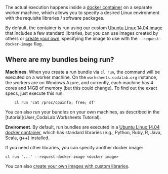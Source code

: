 The actual execution happens inside a [docker
container](https://www.docker.com) on a separate worker machine, which allows
you to specify a desired Linux environment with the requisite libraries /
software packages.

By default, the container is run using our custom [Ubuntu Linux 14.04
image](https://registry.hub.docker.com/u/codalab/ubuntu/) that includes a few
standard libraries, but you can use images created by others or [create your
own](Creating-Docker-Images), specifying the image to use with the
`--request-docker-image` flag.

## **Where are my bundles being run?**

**Machines**.  When you create a run bundle via `cl run`, the command will be executed on a worker machine.  On the `worksheets.codalab.org` instance, the workers are on Windows Azure, and currently, each machine
has 4 cores and 14GB of memory (but this could change).  To find out the exact specs, just execute this run:

        cl run 'cat /proc/cpuinfo; free; df'

You can also run your bundles on your own machines, as described in the [tutorial](User_CodaLab Worksheets Tutorial).

**Enviroment**.  By default, run bundles are executed in a [Ubuntu Linux 14.04 docker
container](https://registry.hub.docker.com/u/codalab/ubuntu/), which has
standard libraries (e.g., Python, Ruby, R, Java, Scala, g++) installed.

If you need other libraries, you can specify another docker image:

    cl run '...' --request-docker-image <docker image>

You can also [create your own images with custom libraries](Creating-Docker-Images).
